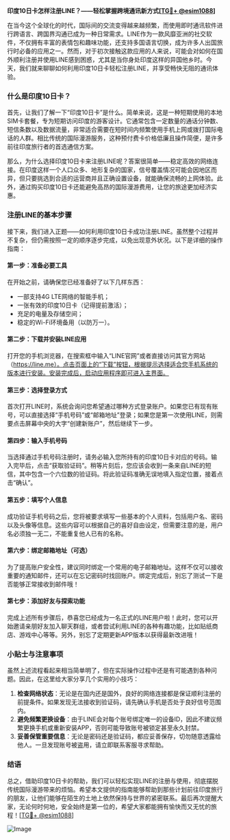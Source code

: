 **印度10日卡怎样注册LINE？——轻松掌握跨境通讯新方式[[TG💪+ @esim1088](https://t.me/s/esim1088)]**

在当今这个全球化的时代，国际间的交流变得越来越频繁，而使用即时通讯软件进行跨语言、跨国界沟通已成为一种日常需求。LINE作为一款风靡亚洲的社交软件，不仅拥有丰富的表情包和趣味功能，还支持多国语言切换，成为许多人出国旅行时必备的应用之一。然而，对于初次接触这款应用的人来说，可能会对如何在国外顺利注册并使用LINE感到困惑，尤其是当你身处印度这样的异国他乡时。今天，我们就来聊聊如何利用印度10日卡轻松注册LINE，并享受畅快无阻的通讯体验。

### 什么是印度10日卡？

首先，让我们了解一下“印度10日卡”是什么。简单来说，这是一种短期使用的本地SIM卡套餐，专为短期访问印度的游客设计。它通常包含一定数量的通话分钟数、短信条数以及数据流量，非常适合需要在短时间内频繁使用手机上网或拨打国际电话的人群。相比传统的国际漫游服务，这种预付费卡价格低廉且操作简便，是许多前往印度旅行者的首选通信方案。

那么，为什么选择印度10日卡来注册LINE呢？答案很简单——稳定高效的网络连接。在印度这样一个人口众多、地形复杂的国家，信号覆盖情况可能会因地区而异，但只要挑选到合适的运营商并且正确设置设备，就能确保流畅的上网体验。此外，通过购买印度10日卡还能避免高昂的国际漫游费用，让您的旅途更加经济实惠。

### 注册LINE的基本步骤

接下来，我们进入正题——如何利用印度10日卡成功注册LINE。虽然整个过程并不复杂，但仍需按照一定的顺序逐步完成，以免出现意外状况。以下是详细的操作指南：

#### 第一步：准备必要工具
在开始之前，请确保您已经准备好了以下几样东西：
- 一部支持4G LTE网络的智能手机；
- 一张有效的印度10日卡（记得提前激活）；
- 充足的电量及存储空间；
- 稳定的Wi-Fi环境备用（以防万一）。

#### 第二步：下载并安装LINE应用
打开您的手机浏览器，在搜索框中输入“LINE官网”或者直接访问其官方网站（https://line.me）。点击页面上的“下载”按钮，根据提示选择适合您手机系统的版本进行安装。安装完成后，启动应用程序即可进入主界面。

#### 第三步：选择登录方式
首次打开LINE时，系统会询问您希望通过哪种方式登录账户。如果您已有现有账号，可以直接选择“手机号码”或“邮箱地址”登录；如果您是第一次使用LINE，则需要点击屏幕中央的大字“创建新账户”，然后继续下一步。

#### 第四步：输入手机号码
当选择通过手机号码注册时，请务必输入您所持有的印度10日卡对应的号码。输入完毕后，点击“获取验证码”。稍等片刻后，您应该会收到一条来自LINE的短信，其中包含一个六位数的验证码。将此验证码准确无误地填入指定位置，接着点击“确认”。

#### 第五步：填写个人信息
成功验证手机号码之后，您将被要求填写一些基本的个人资料，包括用户名、密码以及头像等信息。这些内容可以根据自己的喜好自由设定，但需要注意的是，用户名必须独一无二，不能重复他人已有的名称。

#### 第六步：绑定邮箱地址（可选）
为了提高账户安全性，建议同时绑定一个常用的电子邮箱地址。这样不仅可以接收重要的通知邮件，还可以在忘记密码时找回账户。绑定完成后，别忘了测试一下是否能够正常接收到邮件哦！

#### 第七步：添加好友与探索功能
完成上述所有步骤后，恭喜您已经成为一名正式的LINE用户啦！此时，您可以开始邀请亲朋好友加入聊天群组，或者尝试利用LINE的各种有趣功能，比如贴纸商店、游戏中心等等。另外，别忘了定期更新APP版本以获得最新改进哦！

### 小贴士与注意事项

虽然上述流程看起来相当简单明了，但在实际操作过程中还是有可能遇到各种问题。因此，在这里给大家分享几个实用的小技巧：

1. **检查网络状态**：无论是在国内还是国外，良好的网络连接都是保证顺利注册的前提条件。如果发现无法接收到验证码，请先确认手机是否处于良好信号范围内。
2. **避免频繁更换设备**：由于LINE会对每个账号绑定唯一的设备ID，因此不建议频繁更换手机或重新安装APP，否则可能导致账号被锁定甚至永久封禁。
3. **妥善保管重要信息**：无论是密码还是验证码，都应妥善保存，切勿随意透露给他人。一旦发现账号被盗用，请立即联系客服寻求帮助。

### 结语

总之，借助印度10日卡的帮助，我们可以轻松实现LINE的注册与使用，彻底摆脱传统国际漫游带来的烦恼。希望本文提供的指南能够帮助到那些计划前往印度旅行的朋友，让他们能够在陌生的土地上依然保持与世界的紧密联系。最后再次提醒大家，无论何时何地，安全始终是第一位的，希望大家都能拥有愉快而又无忧的旅程！[[TG💪+ @esim1088](https://t.me/s/esim1088)] 

![Image](https://i.postimg.cc/4NQfJmqS/Snipaste-2025-05-13-00-14-12.png)